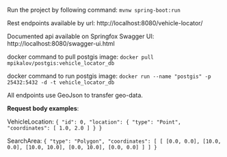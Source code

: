 Run the project by following command: 
`mvnw spring-boot:run`

Rest endpoints available by url:
http://localhost:8080/vehicle-locator/

Documented api available on Springfox Swagger UI:
http://localhost:8080/swagger-ui.html

docker command to pull postgis image:
`docker pull mpikalov/postgis:vehicle_locator_db`

docker command to run postgis image:
`docker run --name "postgis" -p 25432:5432 -d -t vehicle_locator_db`


All endpoints use GeoJson to transfer geo-data.

**Request body examples**:

VehicleLocation:
`{
    "id": 0,
    "location": {
        "type": "Point",
        "coordinates": [
            1.0,
            2.0
        ]
    }
}`

SearchArea:
`{
    "type": "Polygon",
    "coordinates": [
        [
            [0.0, 0.0], [10.0, 0.0], [10.0, 10.0], [0.0, 10.0], [0.0, 0.0]
        ]
    ]
}`